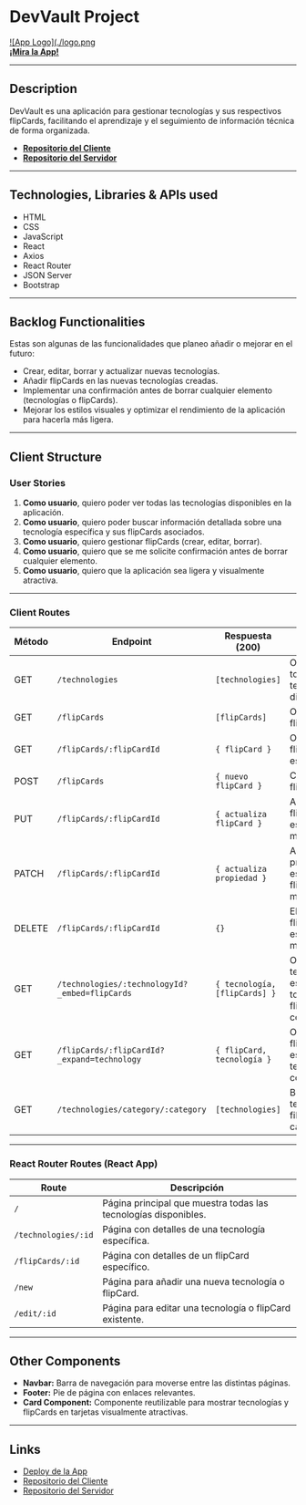 # DevVault Project

[![App Logo](./logo.png](https://devvaultproject.netlify.app)  
**[¡Mira la App!](https://devvaultproject.netlify.app)**

---

## Description

DevVault es una aplicación para gestionar tecnologías y sus respectivos flipCards, facilitando el aprendizaje y el seguimiento de información técnica de forma organizada.  

- **[Repositorio del Cliente](https://github.com/HelixGuardi/dev-vault-client)**  
- **[Repositorio del Servidor](https://github.com/HelixGuardi/dev-vault-server)**

---

## Technologies, Libraries & APIs used

- HTML
- CSS
- JavaScript
- React
- Axios
- React Router
- JSON Server
- Bootstrap

---

## Backlog Functionalities

Estas son algunas de las funcionalidades que planeo añadir o mejorar en el futuro:

- Crear, editar, borrar y actualizar nuevas tecnologías.
- Añadir flipCards en las nuevas tecnologías creadas.
- Implementar una confirmación antes de borrar cualquier elemento (tecnologías o flipCards).
- Mejorar los estilos visuales y optimizar el rendimiento de la aplicación para hacerla más ligera.

---

## Client Structure

### User Stories

1. **Como usuario**, quiero poder ver todas las tecnologías disponibles en la aplicación.  
2. **Como usuario**, quiero poder buscar información detallada sobre una tecnología específica y sus flipCards asociados.  
3. **Como usuario**, quiero gestionar flipCards (crear, editar, borrar).  
4. **Como usuario**, quiero que se me solicite confirmación antes de borrar cualquier elemento.  
5. **Como usuario**, quiero que la aplicación sea ligera y visualmente atractiva.

---

### Client Routes

| **Método** | **Endpoint**                                  | **Respuesta (200)**                 | **Acción**                                                                 |
|------------|-----------------------------------------------|-------------------------------------|-----------------------------------------------------------------------------|
| GET        | `/technologies`                               | `[technologies]`                    | Obtiene la lista de todas las tecnologías disponibles.                     |
| GET        | `/flipCards`                                  | `[flipCards]`                       | Obtiene todos los flipCards.                                               |
| GET        | `/flipCards/:flipCardId`                      | `{ flipCard }`                      | Obtiene un flipCard específico.                                            |
| POST       | `/flipCards`                                  | `{ nuevo flipCard }`                | Crea un nuevo flipCard.                                                    |
| PUT        | `/flipCards/:flipCardId`                      | `{ actualiza flipCard }`            | Actualiza un flipCard específico, mediante su ID.                          |
| PATCH      | `/flipCards/:flipCardId`                      | `{ actualiza propiedad }`           | Actualiza una propiedad específica de un flipCard existente, mediante ID.  |
| DELETE     | `/flipCards/:flipCardId`                      | `{}`                                | Elimina un flipCard específico, mediante ID.                               |
| GET        | `/technologies/:technologyId?_embed=flipCards`| `{ tecnología, [flipCards] }`       | Obtiene una tecnología específica y todos sus flipCards correspondientes.  |
| GET        | `/flipCards/:flipCardId?_expand=technology`   | `{ flipCard, tecnología }`          | Obtiene un flipCard específico y la tecnología correspondiente.            |
| GET        | `/technologies/category/:category`            | `[technologies]`                    | Busca tecnologías filtradas por categoría.                                 |

---

### React Router Routes (React App)

| **Route**                 | **Descripción**                              |
|---------------------------|----------------------------------------------|
| `/`                       | Página principal que muestra todas las tecnologías disponibles. |
| `/technologies/:id`       | Página con detalles de una tecnología específica. |
| `/flipCards/:id`          | Página con detalles de un flipCard específico. |
| `/new`                    | Página para añadir una nueva tecnología o flipCard. |
| `/edit/:id`               | Página para editar una tecnología o flipCard existente. |

---

## Other Components

- **Navbar:** Barra de navegación para moverse entre las distintas páginas.  
- **Footer:** Pie de página con enlaces relevantes.  
- **Card Component:** Componente reutilizable para mostrar tecnologías y flipCards en tarjetas visualmente atractivas.

---

## Links

- [Deploy de la App](https://devvaultproject.netlify.app)
- [Repositorio del Cliente](https://github.com/HelixGuardi/dev-vault-client)
- [Repositorio del Servidor](https://github.com/HelixGuardi/dev-vault-server)
<!-- - [Documentación de la API](https://github.com/usuario/devvault-api-docs) -->

